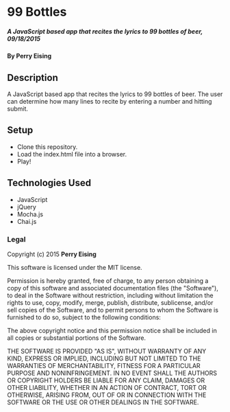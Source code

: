 # 99 Bottles

##### _A JavaScript based app that recites the lyrics to 99 bottles of beer, 09/18/2015_

#### By **Perry Eising**

## Description

A JavaScript based app that recites the lyrics to 99 bottles of beer. The user can determine how many lines to recite by entering a number and hitting submit.

## Setup

* Clone this repository.
* Load the index.html file into a browser.
* Play!

## Technologies Used

* JavaScript
* jQuery
* Mocha.js
* Chai.js

### Legal

Copyright (c) 2015 **Perry Eising**

This software is licensed under the MIT license.

Permission is hereby granted, free of charge, to any person obtaining a copy
of this software and associated documentation files (the "Software"), to deal
in the Software without restriction, including without limitation the rights
to use, copy, modify, merge, publish, distribute, sublicense, and/or sell
copies of the Software, and to permit persons to whom the Software is
furnished to do so, subject to the following conditions:

The above copyright notice and this permission notice shall be included in
all copies or substantial portions of the Software.

THE SOFTWARE IS PROVIDED "AS IS", WITHOUT WARRANTY OF ANY KIND, EXPRESS OR
IMPLIED, INCLUDING BUT NOT LIMITED TO THE WARRANTIES OF MERCHANTABILITY,
FITNESS FOR A PARTICULAR PURPOSE AND NONINFRINGEMENT. IN NO EVENT SHALL THE
AUTHORS OR COPYRIGHT HOLDERS BE LIABLE FOR ANY CLAIM, DAMAGES OR OTHER
LIABILITY, WHETHER IN AN ACTION OF CONTRACT, TORT OR OTHERWISE, ARISING FROM,
OUT OF OR IN CONNECTION WITH THE SOFTWARE OR THE USE OR OTHER DEALINGS IN
THE SOFTWARE.
